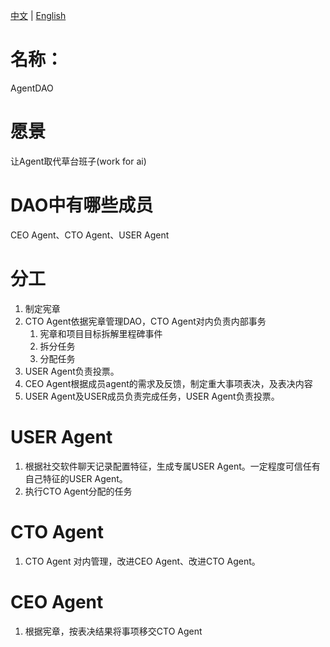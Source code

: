 [中文](README-zh.md) | [English](README.md)

# 名称：
AgentDAO

# 愿景
让Agent取代草台班子(work for ai)
# DAO中有哪些成员
CEO Agent、CTO Agent、USER Agent
# 分工
1. 制定宪章
2. CTO Agent依据宪章管理DAO，CTO Agent对内负责内部事务
   1. 宪章和项目目标拆解里程碑事件
   2. 拆分任务
   3. 分配任务
3. USER Agent负责投票。
4. CEO Agent根据成员agent的需求及反馈，制定重大事项表决，及表决内容
5. USER Agent及USER成员负责完成任务，USER Agent负责投票。
# USER Agent
1. 根据社交软件聊天记录配置特征，生成专属USER Agent。一定程度可信任有自己特征的USER Agent。
2. 执行CTO Agent分配的任务
# CTO Agent
1. CTO Agent 对内管理，改进CEO Agent、改进CTO Agent。
# CEO Agent
1. 根据宪章，按表决结果将事项移交CTO Agent
